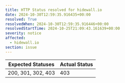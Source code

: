 ```yaml
---
title: HTTP Status resolved for hidewall.io
date: 2024-10-30T12:59:35.916435+00:00
resolved: True
resolvedWhen: 2024-10-30T12:59:35.916446+00:00
resolvedStartTime: 2024-10-25T21:09:43.161639+00:00
severity: notice
affected:
  - hidewall.io
section: issue
---
```


| Expected Statuses | Actual Status  |
|-------------------|----------------|
| 200, 301, 302, 403 | 403 |
